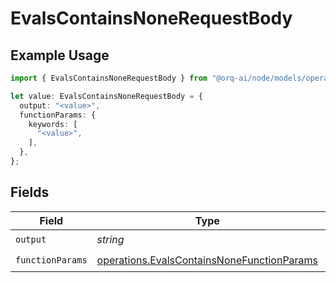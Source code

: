# EvalsContainsNoneRequestBody

## Example Usage

```typescript
import { EvalsContainsNoneRequestBody } from "@orq-ai/node/models/operations";

let value: EvalsContainsNoneRequestBody = {
  output: "<value>",
  functionParams: {
    keywords: [
      "<value>",
    ],
  },
};
```

## Fields

| Field                                                                                                    | Type                                                                                                     | Required                                                                                                 | Description                                                                                              |
| -------------------------------------------------------------------------------------------------------- | -------------------------------------------------------------------------------------------------------- | -------------------------------------------------------------------------------------------------------- | -------------------------------------------------------------------------------------------------------- |
| `output`                                                                                                 | *string*                                                                                                 | :heavy_check_mark:                                                                                       | N/A                                                                                                      |
| `functionParams`                                                                                         | [operations.EvalsContainsNoneFunctionParams](../../models/operations/evalscontainsnonefunctionparams.md) | :heavy_check_mark:                                                                                       | N/A                                                                                                      |